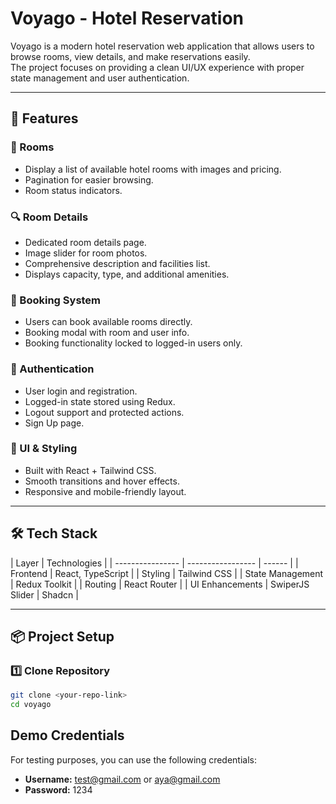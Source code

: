 # Voyago - Hotel Reservation

Voyago is a modern hotel reservation web application that allows users to browse rooms, view details, and make reservations easily.  
The project focuses on providing a clean UI/UX experience with proper state management and user authentication.

---

## 🚀 Features

### 🏨 Rooms

- Display a list of available hotel rooms with images and pricing.
- Pagination for easier browsing.
- Room status indicators.

### 🔍 Room Details

- Dedicated room details page.
- Image slider for room photos.
- Comprehensive description and facilities list.
- Displays capacity, type, and additional amenities.

### 📅 Booking System

- Users can book available rooms directly.
- Booking modal with room and user info.
- Booking functionality locked to logged-in users only.

### 👤 Authentication

- User login and registration.
- Logged-in state stored using Redux.
- Logout support and protected actions.
- Sign Up page.

### 🎨 UI & Styling

- Built with React + Tailwind CSS.
- Smooth transitions and hover effects.
- Responsive and mobile-friendly layout.

---

## 🛠️ Tech Stack

| Layer            | Technologies      |
| ---------------- | ----------------- | ------ |
| Frontend         | React, TypeScript |
| Styling          | Tailwind CSS      |
| State Management | Redux Toolkit     |
| Routing          | React Router      |
| UI Enhancements  | SwiperJS Slider   | Shadcn |

---

## 📦 Project Setup

### 1️⃣ Clone Repository

```bash
git clone <your-repo-link>
cd voyago
```

## Demo Credentials
For testing purposes, you can use the following credentials:
- **Username:** test@gmail.com or aya@gmail.com
- **Password:** 1234

